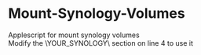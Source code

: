 # Mount-Synology-Volumes
Applescript for mount synology volumes  
Modify the \\YOUR_SYNOLOGY\\ section on line 4 to use it